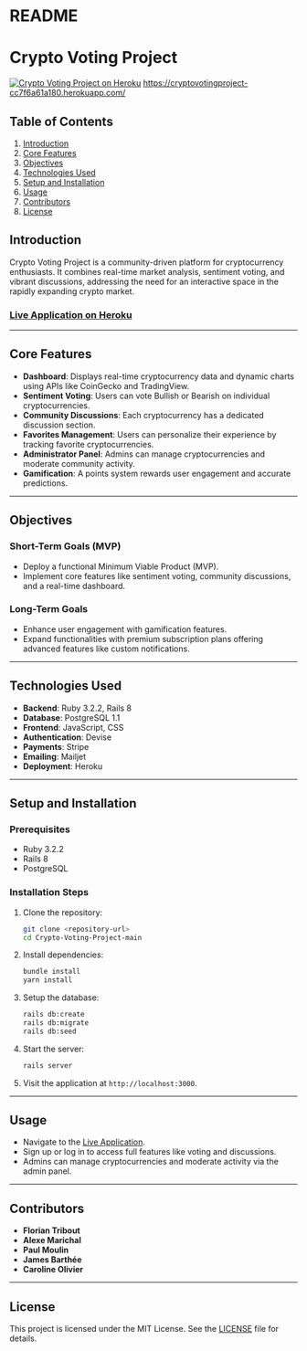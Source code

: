 # README


# Crypto Voting Project

[![Crypto Voting Project on Heroku](https://img.shields.io/badge/Heroku-Deployed-brightgreen)](https://cryptovotingproject-cc7f6a61a180.herokuapp.com/)
https://cryptovotingproject-cc7f6a61a180.herokuapp.com/

## Table of Contents

1. [Introduction](#introduction)
2. [Core Features](#core-features)
3. [Objectives](#objectives)
4. [Technologies Used](#technologies-used)
5. [Setup and Installation](#setup-and-installation)
6. [Usage](#usage)
7. [Contributors](#contributors)
8. [License](#license)

## Introduction

Crypto Voting Project is a community-driven platform for cryptocurrency enthusiasts. It combines real-time market analysis, sentiment voting, and vibrant discussions, addressing the need for an interactive space in the rapidly expanding crypto market.

### [Live Application on Heroku](https://cryptovotingproject-cc7f6a61a180.herokuapp.com/)

---

## Core Features

- **Dashboard**: Displays real-time cryptocurrency data and dynamic charts using APIs like CoinGecko and TradingView.
- **Sentiment Voting**: Users can vote Bullish or Bearish on individual cryptocurrencies.
- **Community Discussions**: Each cryptocurrency has a dedicated discussion section.
- **Favorites Management**: Users can personalize their experience by tracking favorite cryptocurrencies.
- **Administrator Panel**: Admins can manage cryptocurrencies and moderate community activity.
- **Gamification**: A points system rewards user engagement and accurate predictions.

---

## Objectives

### Short-Term Goals (MVP)

- Deploy a functional Minimum Viable Product (MVP).
- Implement core features like sentiment voting, community discussions, and a real-time dashboard.

### Long-Term Goals

- Enhance user engagement with gamification features.
- Expand functionalities with premium subscription plans offering advanced features like custom notifications.

---

## Technologies Used

- **Backend**: Ruby 3.2.2, Rails 8
- **Database**: PostgreSQL 1.1
- **Frontend**: JavaScript, CSS
- **Authentication**: Devise
- **Payments**: Stripe
- **Emailing**: Mailjet
- **Deployment**: Heroku

---

## Setup and Installation

### Prerequisites

- Ruby 3.2.2
- Rails 8
- PostgreSQL

### Installation Steps

1. Clone the repository:
   ```bash
   git clone <repository-url>
   cd Crypto-Voting-Project-main
   ```

2. Install dependencies:
   ```bash
   bundle install
   yarn install
   ```

3. Setup the database:
   ```bash
   rails db:create
   rails db:migrate
   rails db:seed
   ```

4. Start the server:
   ```bash
   rails server
   ```

5. Visit the application at `http://localhost:3000`.

---

## Usage

- Navigate to the [Live Application](https://cryptovotingproject-cc7f6a61a180.herokuapp.com/).
- Sign up or log in to access full features like voting and discussions.
- Admins can manage cryptocurrencies and moderate activity via the admin panel.

---

## Contributors

- **Florian Tribout**
- **Alexe Marichal**
- **Paul Moulin**
- **James Barthée**
- **Caroline Olivier**

---

## License

This project is licensed under the MIT License. See the [LICENSE](LICENSE) file for details.

